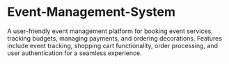 # Event-Management-System
A user-friendly event management platform for booking event services, tracking budgets, managing payments, and ordering decorations. Features include event tracking, shopping cart functionality, order processing, and user authentication for a seamless experience.
